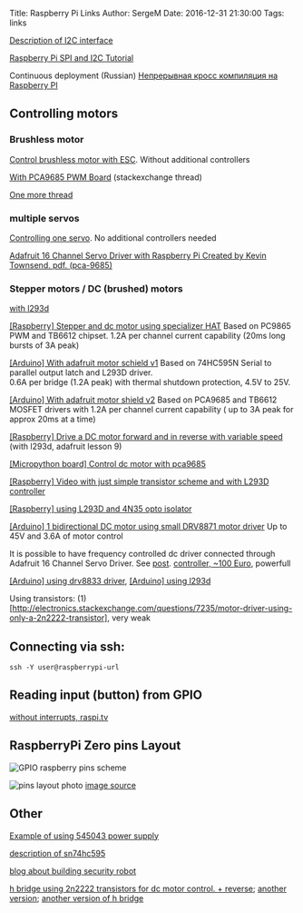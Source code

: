 Title: Raspberry Pi Links
Author: SergeM
Date: 2016-12-31 21:30:00
Tags: links


[Description of I2C interface](https://learn.sparkfun.com/tutorials/i2c)

[Raspberry Pi SPI and I2C Tutorial ](https://learn.sparkfun.com/tutorials/raspberry-pi-spi-and-i2c-tutorial)


Continuous deployment (Russian)
[Непрерывная кросс компиляция на Raspberry PI](https://m.habrahabr.ru/post/318840/)

## Controlling motors

### Brushless motor

[Control brushless motor with ESC](https://solenerotech1.wordpress.com/2013/09/09/tutorialhow-to-control-a-brushless-motor-with-raspberry-pi/). Without additional controllers

[With  PCA9685 PWM Board](http://raspberrypi.stackexchange.com/a/36317) (stackexchange thread)

[One more thread](https://www.raspberrypi.org/forums/viewtopic.php?t=46732)

### multiple servos 
[Controlling one servo](http://razzpisampler.oreilly.com/ch05.html). No additional controllers needed

[Adafruit 16 Channel Servo Driver with Raspberry Pi
Created by Kevin Townsend. pdf. (pca-9685)](https://cdn-learn.adafruit.com/downloads/pdf/adafruit-16-channel-servo-driver-with-raspberry-pi.pdf)

### Stepper motors / DC (brushed) motors
[with l293d](https://learn.adafruit.com/adafruits-raspberry-pi-lesson-10-stepper-motors?view=all)

[[Raspberry] Stepper and dc motor using specializer HAT](https://learn.adafruit.com/adafruit-dc-and-stepper-motor-hat-for-raspberry-pi?view=all) 
Based on PC9865 PWM and TB6612 chipset. 1.2A per channel current capability (20ms long bursts of 3A peak)

[[Arduino] With adafruit motor schield v1](https://learn.adafruit.com/adafruit-motor-shield?view=all)
Based on 74HC595N Serial to parallel output latch and L293D driver.  
0.6A per bridge (1.2A peak) with thermal shutdown protection, 4.5V to 25V.

[[Arduino] With adafruit motor shield v2](https://learn.adafruit.com/adafruit-motor-shield-v2-for-arduino?view=all) 
Based on PCA9685 and TB6612 MOSFET drivers with 1.2A per channel current capability ( up to 3A peak for approx 20ms at a time)

[[Raspberry] Drive a DC motor forward and in reverse with variable speed](https://learn.adafruit.com/adafruit-raspberry-pi-lesson-9-controlling-a-dc-motor?view=all) (with l293d, adafruit lesson 9)

[[Micropython board] Control  dc motor with pca9685](https://learn.adafruit.com/micropython-hardware-pca9685-dc-motor-and-stepper-driver?view=all) 

[[Raspberry] Video with just simple transistor scheme and with L293D controller](https://www.youtube.com/watch?v=W7cV9_W12sM)

[[Raspberry] using L293D and 4N35 opto isolator](https://medium.com/@seyoum14/using-a-dc-motor-to-run-a-propeller-with-raspberry-pi-e5a570864e6f#.q7qutomrv)

[[Arduino] 1 bidirectional DC motor using small DRV8871 motor driver](https://learn.adafruit.com/adafruit-drv8871-brushed-dc-motor-driver-breakout?view=all) 
Up to 45V and 3.6A of motor control

It is possible to have frequency controlled dc driver connected through Adafruit 16 Channel Servo Driver. 
See [post](https://www.raspberrypi.org/forums/viewtopic.php?t=12067&p=161140). [controller, ~100 Euro](http://www.robotshop.com/en/sabertooth-dual-regenerative-motor-driver.html), powerfull


[[Arduino] using drv8833 driver](https://ulrichbuschbaum.wordpress.com/2014/10/28/using-the-drv8833-motor-driver/), 
[[Arduino] using l293d](https://ulrichbuschbaum.wordpress.com/2014/09/17/the-l293d-motor-driver-and-makeblock/)


Using transistors: (1)[http://electronics.stackexchange.com/questions/7235/motor-driver-using-only-a-2n2222-transistor], very weak

## Connecting via ssh:
```
ssh -Y user@raspberrypi-url
```


## Reading input (button) from GPIO
[without interrupts, raspi.tv](http://raspi.tv/2013/rpi-gpio-basics-4-setting-up-rpi-gpio-numbering-systems-and-inputs)

## RaspberryPi Zero pins Layout
![GPIO raspberry pins scheme]({filename}/2016/12/gpio.png)

![pins layout photo]({filename}/2016/12/gpio-raspberry-zero.png) [image source](http://pi4j.com/pins/model-zero-rev1.html)

## Other
[Example of using 545043 power supply](https://www.sunfounder.com/learn/Super_Kit_V2_for_RaspberryPi/lesson-7-how-to-drive-a-dc-motor-super-kit-for-raspberrypi.html)

[description of sn74hc595](http://www.ti.com/lit/ds/symlink/sn74hc595.pdf)

[blog about building security robot](https://seregus.wordpress.com/)

[h bridge using 2n2222 transistors for dc motor control. + reverse](http://www.instructables.com/id/H-Bridge-on-a-Breadboard/?ALLSTEPS); [another version](http://electronics.stackexchange.com/questions/7235/motor-driver-using-only-a-2n2222-transistor);
[another version of h bridge](http://www.electronicsteacher.com/robotics/robotics-tutorial/advanced-robotics/controlling-dc-motors.php)

